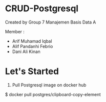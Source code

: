 # CRUD-Postgresql

Created by Group 7 Manajemen Basis Data A

Member :
- Arif Muhamad Iqbal
- Alif Pandanhi Febrio
- Dani Ali Kinan

# Let's Started
1. Pull Postgresql image on docker hub

$ docker pull postgres/clipboard-copy-element
